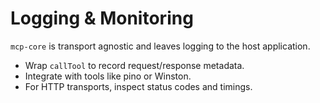 # Logging & Monitoring

`mcp-core` is transport agnostic and leaves logging to the host application.

- Wrap `callTool` to record request/response metadata.
- Integrate with tools like pino or Winston.
- For HTTP transports, inspect status codes and timings.
